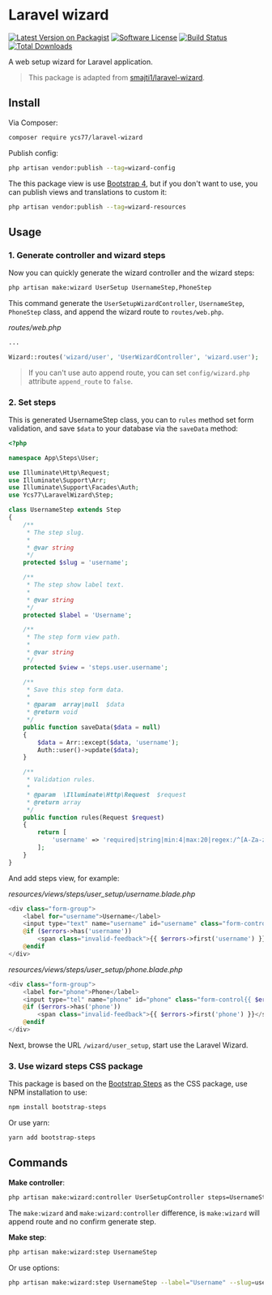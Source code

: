 # Laravel wizard

[![Latest Version on Packagist][ico-version]][link-packagist]
[![Software License][ico-license]](LICENSE.md)
[![Build Status][ico-circleci]][link-circleci]
[![Total Downloads][ico-downloads]][link-downloads]

A web setup wizard for Laravel application.

> This package is adapted from [smajti1/laravel-wizard](https://github.com/smajti1/laravel-wizard).

## Install

Via Composer:

```bash
composer require ycs77/laravel-wizard
```

Publish config:

```bash
php artisan vendor:publish --tag=wizard-config
```

The this package view is use [Bootstrap 4](https://getbootstrap.com/), but if you don't want to use, you can publish views and translations to custom it:

```bash
php artisan vendor:publish --tag=wizard-resources
```

## Usage

### 1. Generate controller and wizard steps

Now you can quickly generate the wizard controller and the wizard steps:

```bash
php artisan make:wizard UserSetup UsernameStep,PhoneStep
```

This command generate the `UserSetupWizardController`, `UsernameStep`, `PhoneStep` class, and append the wizard route to `routes/web.php`.

*routes/web.php*
```php
...

Wizard::routes('wizard/user', 'UserWizardController', 'wizard.user');
```

> If you can't use auto append route, you can set `config/wizard.php` attribute `append_route` to `false`.

### 2. Set steps

This is generated UsernameStep class, you can to `rules` method set form validation, and save `$data` to your database via the `saveData` method:

```php
<?php

namespace App\Steps\User;

use Illuminate\Http\Request;
use Illuminate\Support\Arr;
use Illuminate\Support\Facades\Auth;
use Ycs77\LaravelWizard\Step;

class UsernameStep extends Step
{
    /**
     * The step slug.
     *
     * @var string
     */
    protected $slug = 'username';

    /**
     * The step show label text.
     *
     * @var string
     */
    protected $label = 'Username';

    /**
     * The step form view path.
     *
     * @var string
     */
    protected $view = 'steps.user.username';

    /**
     * Save this step form data.
     *
     * @param  array|null  $data
     * @return void
     */
    public function saveData($data = null)
    {
        $data = Arr::except($data, 'username');
        Auth::user()->update($data);
    }

    /**
     * Validation rules.
     *
     * @param  \Illuminate\Http\Request  $request
     * @return array
     */
    public function rules(Request $request)
    {
        return [
            'username' => 'required|string|min:4|max:20|regex:/^[A-Za-z0-9]+$/',
        ];
    }
}
```

And add steps view, for example:

*resources/views/steps/user_setup/username.blade.php*
```php
<div class="form-group">
    <label for="username">Username</label>
    <input type="text" name="username" id="username" class="form-control{{ $errors->has('username') ? ' is-invalid' : '' }}" value="{{ old('username') ?? $step->data('username') }}">
    @if ($errors->has('username'))
        <span class="invalid-feedback">{{ $errors->first('username') }}</span>
    @endif
</div>
```

*resources/views/steps/user_setup/phone.blade.php*
```php
<div class="form-group">
    <label for="phone">Phone</label>
    <input type="tel" name="phone" id="phone" class="form-control{{ $errors->has('phone') ? ' is-invalid' : '' }}" value="{{ old('phone') ?? $step->data('phone') }}">
    @if ($errors->has('phone'))
        <span class="invalid-feedback">{{ $errors->first('phone') }}</span>
    @endif
</div>
```

Next, browse the URL `/wizard/user_setup`, start use the Laravel Wizard.

### 3. Use wizard steps CSS package

This package is based on the [Bootstrap Steps](https://github.com/ycs77/bootstrap-steps) as the CSS package, use NPM installation to use:

```bash
npm install bootstrap-steps
```

Or use yarn:

```bash
yarn add bootstrap-steps
```

## Commands

**Make controller**:

```bash
php artisan make:wizard:controller UserSetupController steps=UsernameStep,PhoneStep
```

The `make:wizard` and `make:wizard:controller` difference, is `make:wizard` will append route and no confirm generate step.

**Make step**:

```bash
php artisan make:wizard:step UsernameStep
```

Or use options:

```bash
php artisan make:wizard:step UsernameStep --label="Username" --slug=username --view=steps.user.username --wizard=user
```

[ico-version]: https://img.shields.io/packagist/v/ycs77/laravel-wizard.svg?style=flat
[ico-license]: https://img.shields.io/badge/license-MIT-brightgreen.svg?style=flat
[ico-circleci]: https://img.shields.io/circleci/project/github/ycs77/laravel-wizard/master.svg?style=flat
[ico-downloads]: https://img.shields.io/packagist/dt/ycs77/laravel-wizard.svg?style=flat

[link-packagist]: https://packagist.org/packages/ycs77/laravel-wizard
[link-circleci]: https://circleci.com/gh/ycs77/laravel-wizard
[link-downloads]: https://packagist.org/packages/ycs77/laravel-wizard

